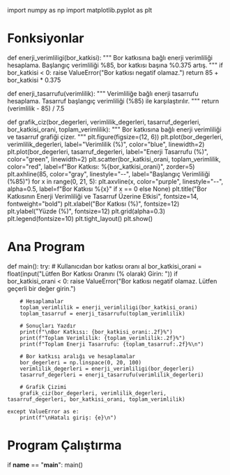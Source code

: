 import numpy as np
import matplotlib.pyplot as plt

# Fonksiyonlar
def enerji_verimliligi(bor_katkisi):
    """
    Bor katkısına bağlı enerji verimliliği hesaplama.
    Başlangıç verimliliği %85, bor katkısı başına %0.375 artış.
    """
    if bor_katkisi < 0:
        raise ValueError("Bor katkısı negatif olamaz.")
    return 85 + bor_katkisi * 0.375

def enerji_tasarrufu(verimlilik):
    """
    Verimliliğe bağlı enerji tasarrufu hesaplama.
    Tasarruf başlangıç verimliliği (%85) ile karşılaştırılır.
    """
    return (verimlilik - 85) / 7.5

def grafik_ciz(bor_degerleri, verimlilik_degerleri, tasarruf_degerleri, bor_katkisi_orani, toplam_verimlilik):
    """
    Bor katkısına bağlı enerji verimliliği ve tasarruf grafiği çizer.
    """
    plt.figure(figsize=(12, 6))
    plt.plot(bor_degerleri, verimlilik_degerleri, label="Verimlilik (%)", color="blue", linewidth=2)
    plt.plot(bor_degerleri, tasarruf_degerleri, label="Enerji Tasarrufu (%)", color="green", linewidth=2)
    plt.scatter(bor_katkisi_orani, toplam_verimlilik, color="red", label=f"Bor Katkısı: %{bor_katkisi_orani}", zorder=5)
    plt.axhline(85, color="gray", linestyle="--", label="Başlangıç Verimliliği (%85)")
    for x in range(0, 21, 5):
        plt.axvline(x, color="purple", linestyle="--", alpha=0.5, label=f"Bor Katkısı %{x}" if x == 0 else None)
    plt.title("Bor Katkısının Enerji Verimliliği ve Tasarruf Üzerine Etkisi", fontsize=14, fontweight="bold")
    plt.xlabel("Bor Katkısı (%)", fontsize=12)
    plt.ylabel("Yüzde (%)", fontsize=12)
    plt.grid(alpha=0.3)
    plt.legend(fontsize=10)
    plt.tight_layout()
    plt.show()

# Ana Program
def main():
    try:
        # Kullanıcıdan bor katkısı oranı al
        bor_katkisi_orani = float(input("Lütfen Bor Katkısı Oranını (% olarak) Girin: "))
        if bor_katkisi_orani < 0:
            raise ValueError("Bor katkısı negatif olamaz. Lütfen geçerli bir değer girin.")
        
        # Hesaplamalar
        toplam_verimlilik = enerji_verimliligi(bor_katkisi_orani)
        toplam_tasarruf = enerji_tasarrufu(toplam_verimlilik)

        # Sonuçları Yazdır
        print(f"\nBor Katkısı: {bor_katkisi_orani:.2f}%")
        print(f"Toplam Verimlilik: {toplam_verimlilik:.2f}%")
        print(f"Toplam Enerji Tasarrufu: {toplam_tasarruf:.2f}%\n")
        
        # Bor katkısı aralığı ve hesaplamalar
        bor_degerleri = np.linspace(0, 20, 100)
        verimlilik_degerleri = enerji_verimliligi(bor_degerleri)
        tasarruf_degerleri = enerji_tasarrufu(verimlilik_degerleri)

        # Grafik Çizimi
        grafik_ciz(bor_degerleri, verimlilik_degerleri, tasarruf_degerleri, bor_katkisi_orani, toplam_verimlilik)

    except ValueError as e:
        print(f"\nHatalı giriş: {e}\n")

# Program Çalıştırma
if __name__ == "__main__":
    main()